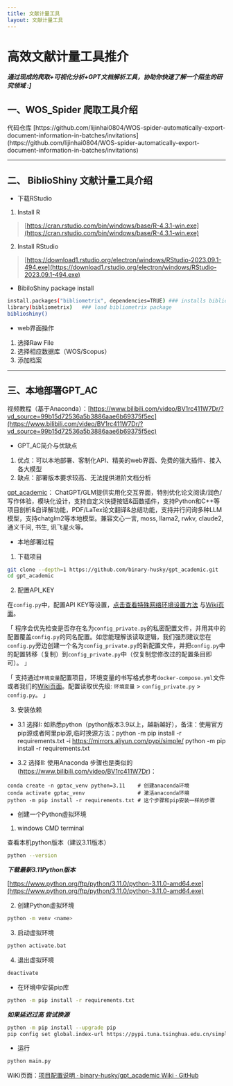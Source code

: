 ```yaml
---
title: 文献计量工具
layout: 文献计量工具
---
```





# 高效文献计量工具推介

***通过现成的爬取+可视化分析+GPT文档解析工具，协助你快速了解一个陌生的研究领域 :]***

## 一、WOS_Spider 爬取工具介绍



<aside>
代码仓库 [https://github.com/lijinhai0804/WOS-spider-automatically-export-document-information-in-batches/invitations](https://github.com/lijinhai0804/WOS-spider-automatically-export-document-information-in-batches/invitations)

</aside>


---

## 二、 BiblioShiny 文献计量工具介绍


- 下载RStudio
1. Install R

> [https://cran.rstudio.com/bin/windows/base/R-4.3.1-win.exe](https://cran.rstudio.com/bin/windows/base/R-4.3.1-win.exe)
> 
2. Install RStudio

> [https://download1.rstudio.org/electron/windows/RStudio-2023.09.1-494.exe](https://download1.rstudio.org/electron/windows/RStudio-2023.09.1-494.exe)
> 

- BibiloShiny package install

```sh 
install.packages("bibliometrix", dependencies=TRUE) ### installs bibliometrix package and dependencies
library(bibliometrix)   ### load bibliometrix package
biblioshiny()
```

- web界面操作
1. 选择Raw File
2. 选择相应数据库（WOS/Scopus）
3. 添加档案

---

## 三、本地部署GPT_AC

视频教程（基于Anaconda）：[https://www.bilibili.com/video/BV1rc411W7Dr/?vd_source=99b15d72536a5b3886aae6b69375f5ec](https://www.bilibili.com/video/BV1rc411W7Dr/?vd_source=99b15d72536a5b3886aae6b69375f5ec)
- GPT_AC简介与优缺点
1. 优点：可以本地部署、客制化API、精美的web界面、免费的强大插件、接入各大模型
2. 缺点：部署版本要求较高、无法提供进阶文档分析


[gpt_academic](https://github.com/binary-husky/gpt_academic)：
ChatGPT/GLM提供实用化交互界面，特别优化论文阅读/润色/写作体验，模块化设计，支持自定义快捷按钮&函数插件，支持Python和C++等项目剖析&自译解功能，PDF/LaTex论文翻译&总结功能，支持并行问询多种LLM模型，支持chatglm2等本地模型。兼容文心一言, moss, llama2, rwkv, claude2, 通义千问, 书生, 讯飞星火等。



 - 本地部署过程

1. 下载项目
```sh
git clone --depth=1 https://github.com/binary-husky/gpt_academic.git
cd gpt_academic
```

2. 配置API_KEY

在`config.py`中，配置API KEY等设置，[点击查看特殊网络环境设置方法](https://github.com/binary-husky/gpt_academic/issues/1) 与[Wiki页面](https://github.com/binary-husky/gpt_academic/wiki/%E9%A1%B9%E7%9B%AE%E9%85%8D%E7%BD%AE%E8%AF%B4%E6%98%8E)。

「 程序会优先检查是否存在名为`config_private.py`的私密配置文件，并用其中的配置覆盖`config.py`的同名配置。如您能理解该读取逻辑，我们强烈建议您在`config.py`旁边创建一个名为`config_private.py`的新配置文件，并把`config.py`中的配置转移（复制）到`config_private.py`中（仅复制您修改过的配置条目即可）。 」

「 支持通过`环境变量`配置项目，环境变量的书写格式参考`docker-compose.yml`文件或者我们的[Wiki页面](https://github.com/binary-husky/gpt_academic/wiki/%E9%A1%B9%E7%9B%AE%E9%85%8D%E7%BD%AE%E8%AF%B4%E6%98%8E)。配置读取优先级: `环境变量` > `config_private.py` > `config.py`。 」

3. 安装依赖

- 3.1 选择I: 如熟悉python（python版本3.9以上，越新越好），备注：使用官方pip源或者阿里pip源,临时换源方法：python -m pip install -r requirements.txt -i https://mirrors.aliyun.com/pypi/simple/
python -m pip install -r requirements.txt

- 3.2 选择II: 使用Anaconda 步骤也是类似的 (https://www.bilibili.com/video/BV1rc411W7Dr)：

```
conda create -n gptac_venv python=3.11    # 创建anaconda环境
conda activate gptac_venv                 # 激活anaconda环境
python -m pip install -r requirements.txt # 这个步骤和pip安装一样的步骤
```



- 创建一个Python虚拟环境

1. windows CMD terminal

查看本机python版本（建议3.11版本）

```sh 
python --version
```

***下载最新3.11Python版本***

[https://www.python.org/ftp/python/3.11.0/python-3.11.0-amd64.exe](https://www.python.org/ftp/python/3.11.0/python-3.11.0-amd64.exe)


2. 创建Python虚拟环境

```sh
python -m venv <name>
```

3. 启动虚拟环境

```sh
python activate.bat
``` 

4. 退出虚拟环境

```sh
deactivate
```

- 在环境中安装pip库

```sh
python -m pip install -r requirements.txt
```

***如果延迟过高 尝试换源***

```sh 
python -m pip install --upgrade pip
pip config set global.index-url https://pypi.tuna.tsinghua.edu.cn/simple
```

- 运行

```sh
python main.py
```






WiKi页面：[项目配置说明 · binary-husky/gpt_academic Wiki · GitHub](https://github.com/binary-husky/gpt_academic/wiki/%E9%A1%B9%E7%9B%AE%E9%85%8D%E7%BD%AE%E8%AF%B4%E6%98%8E)
